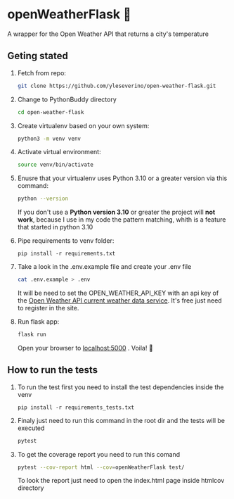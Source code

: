 # openWeatherFlask 🐍

A wrapper for the Open Weather API that returns a city's temperature


## Geting stated
1. Fetch from repo:
    ```bash
    git clone https://github.com/yleseverino/open-weather-flask.git
    ```
2. Change to PythonBuddy directory
    ```bash
    cd open-weather-flask
    ```
3. Create virtualenv based on your own system:
    ```bash
    python3 -m venv venv
    ```
4. Activate virtual environment:
    ```bash
    source venv/bin/activate
    ```
5. Enusre that your virtualenv uses Python 3.10 or a greater version via this command:
    ```bash
    python --version
    ```
    If you don't use a **Python version 3.10** or greater the project will **not work**, because I use in my code the pattern matching, whith is a feature that started in python 3.10
  
6. Pipe requirements to venv folder:
    ```
    pip install -r requirements.txt
    ```
7. Take a look in the .env.example file and create your .env file
    ```bash
    cat .env.example > .env
    ```
    It will be need to set the OPEN_WEATHER_API_KEY with an api key of the [Open Weather API current weather data service](https://openweathermap.org/current). It's free just need to register in the site.
8. Run flask app:
    ```bash
    flask run
    ```
    Open your browser to [localhost:5000](http://localhost:5000) . Voila! 🎉

## How to run the tests

1. To run the test first you need to install the test dependencies inside the venv
    ```
    pip install -r requirements_tests.txt
    ```
2. Finaly just need to run this command in the root dir and the tests will be executed
    ```bash
    pytest
    ```
3. To get the coverage report you need to run this comand
    ```bash
    pytest --cov-report html --cov=openWeatherFlask test/   
    ```
    To look the report just need to open the index.html page inside htmlcov directory